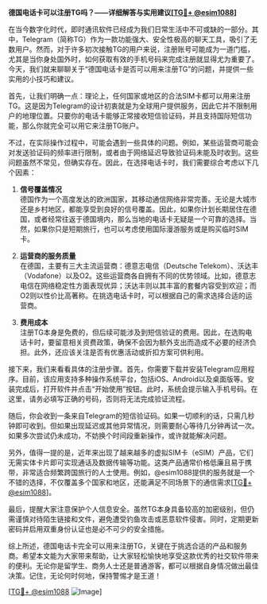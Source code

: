 **德国电话卡可以注册TG吗？——详细解答与实用建议[[TG💪+ @esim1088](https://t.me/s/esim1088)]**

在当今数字化时代，即时通讯软件已经成为我们日常生活中不可或缺的一部分。其中，Telegram（简称TG）作为一款功能强大、安全性极高的聊天工具，吸引了无数用户。然而，对于许多初次接触TG的用户来说，注册账号可能成为一道门槛，尤其是当你身处国外时，如何获取有效的手机号码来完成注册就显得尤为重要了。今天，我们就来聊聊关于“德国电话卡是否可以用来注册TG”的问题，并提供一些实用的小技巧和建议。

首先，让我们明确一点：理论上，任何国家或地区的合法SIM卡都可以用来注册TG。这是因为Telegram的设计初衷就是为全球用户提供服务，因此它并不限制用户的地理位置。只要你的电话卡能够正常接收短信验证码，并且支持国际短信功能，那么你就完全可以用它来注册TG账户。

不过，在实际操作过程中，可能会遇到一些具体的问题。例如，某些运营商可能会对发送验证码的频率进行限制，或者由于网络延迟导致验证码未能及时收到。这些问题虽然不常见，但确实存在。因此，在选择电话卡时，我们需要综合考虑以下几个因素：

1. **信号覆盖情况**  
   德国作为一个高度发达的欧洲国家，其移动通信网络非常完善。无论是大城市还是乡村地区，都能享受到良好的信号覆盖。因此，如果你计划长期居住在德国，或者经常往返于德国境内，那么当地的电话卡无疑是一个可靠的选择。当然，如果你只是短期旅行，也可以考虑使用国际漫游服务或是购买临时SIM卡。

2. **运营商的服务质量**  
   在德国，主要有三大主流运营商：德意志电信（Deutsche Telekom）、沃达丰（Vodafone）以及O2。这些运营商各自拥有不同的优势领域。比如，德意志电信在网络稳定性方面表现优异；沃达丰则以其丰富的套餐内容受到欢迎；而O2则以性价比高著称。在挑选电话卡时，可以根据自己的需求选择合适的运营商。

3. **费用成本**  
   注册TG本身是免费的，但后续可能涉及到短信验证的费用。因此，在选购电话卡时，要留意相关资费政策，确保不会因为额外支出而造成不必要的经济负担。此外，还应该关注是否有优惠活动或折扣方案可供利用。

接下来，我们来看看具体的注册步骤。首先，你需要下载并安装Telegram应用程序。目前，该应用支持多种操作系统平台，包括iOS、Android以及桌面版等。安装完成后，打开软件并点击“开始使用”按钮。此时，系统会提示输入手机号码。在这里，请务必填写正确的号码，否则将无法完成验证流程。

随后，你会收到一条来自Telegram的短信验证码。如果一切顺利的话，只需几秒钟即可收到。但如果出现延迟或其他异常情况，则需要耐心等待几分钟再试一次。如果多次尝试仍未成功，不妨换个时间段重新操作，或许就能解决问题。

另外，值得一提的是，近年来出现了越来越多的虚拟SIM卡（eSIM）产品，它们无需实体卡片即可实现通话及数据传输等功能。这类产品通常价格低廉且易于携带，非常适合频繁跨国旅行的人士使用。例如，@esim1088提供的服务就是一个不错的选择，不仅覆盖多个国家和地区，还能满足不同场景下的通信需求[[TG💪+ @esim1088](https://t.me/s/esim1088)]。

最后，提醒大家注意保护个人信息安全。虽然TG本身具备较高的加密级别，但仍需谨慎对待陌生链接和文件，避免遭受钓鱼攻击或恶意软件侵害。同时，定期更新密码并启用双重身份认证也是必不可少的安全措施。

综上所述，德国电话卡完全可以用来注册TG，关键在于挑选合适的产品和服务商。希望本文能为大家带来帮助，让大家轻松愉快地享受这款优秀的社交软件带来的便利。无论你是留学生、商务人士还是普通游客，都可以根据自身情况做出最佳决策。记住，无论何时何地，保持警惕才是王道！

[[TG💪+ @esim1088](https://t.me/s/esim1088) ![Image](https://i.postimg.cc/4NQfJmqS/Snipaste-2025-05-13-00-14-12.png)]